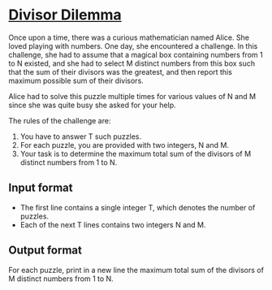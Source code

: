# [Divisor Dilemma][link]

Once upon a time, there was a curious mathematician named Alice. She loved playing with numbers. One day, she encountered a challenge. In this challenge, she had to assume that a magical box containing numbers from 1 to N existed, and she had to select M distinct numbers from this box such that the sum of their divisors was the greatest, and then report this maximum possible sum of their divisors.

Alice had to solve this puzzle multiple times for various values of N and M since she was quite busy she asked for your help.

The rules of the challenge are:

1. You have to answer T such puzzles.
2. For each puzzle, you are provided with two integers, N and M.
3. Your task is to determine the maximum total sum of the divisors of M distinct numbers from 1 to N.

## Input format

- The first line contains a single integer T, which denotes the number of puzzles.
- Each of the next T lines contains two integers N and M.

## Output format

For each puzzle, print in a new line the maximum total sum of the divisors of M distinct numbers from 1 to N.

[link]: https://www.hackerearth.com/practice/data-structures/advanced-data-structures/segment-trees/practice-problems/algorithm/divisordilemma-b2434e95/
